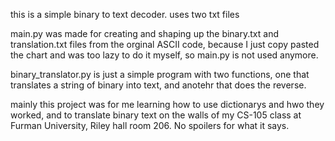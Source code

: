 this is a simple binary to text decoder. uses two txt files

main.py was made for creating and shaping up the binary.txt and translation.txt files from the orginal ASCII code, because I just copy pasted the chart and was too lazy to do it myself, so main.py is not used anymore.

binary_translator.py is just a simple program with two functions, one that translates a string of binary into text, and anotehr that does the reverse.

mainly this project was for me learning how to use dictionarys and hwo they worked, and to translate binary text on the walls of my CS-105 class at Furman University, Riley hall room 206. No spoilers for what it says.